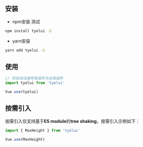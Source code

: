 ## 安装

* npm安装 测试

```sh
npm install tyelui -S
```

* yarn安装
```sh
yarn add tyelui -S
```

## 使用

```js
// 将自动注册所有组件为全局组件
import tyelui from 'tyelui'

Vue.use(tyelui)
```

## 按需引入

按需引入仅支持基于**ES module**的**tree shaking**，按需引入示例如下：

```js
import { MaxHeight } from 'tyelui'

Vue.use(MaxHeight)
```
 